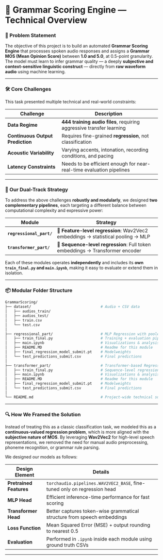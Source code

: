 # 🎯 Grammar Scoring Engine — Technical Overview

### 🧩 Problem Statement

The objective of this project is to build an automated **Grammar Scoring Engine** that processes spoken audio responses and assigns a **Grammar MOS (Mean Opinion Score)** between **1.0 and 5.0**, at 0.5-point granularity. The model must learn to infer grammar quality — a deeply **subjective and context-sensitive linguistic construct** — directly from **raw waveform audio** using machine learning.

---

### 🛠️ Core Challenges

This task presented multiple technical and real-world constraints:

| Challenge                        | Description                                                                 |
|----------------------------------|-----------------------------------------------------------------------------|
| **Data Regime**                  | **444 training audio files**, requiring aggressive transfer learning   |
| **Continuous Output Prediction** | Requires fine-grained **regression**, not classification                   |
| **Acoustic Variability**         | Varying accents, intonation, recording conditions, and pacing              |
| **Latency Constraints**          | Needs to be efficient enough for near-real-time evaluation pipelines       |

---

### 🚧 Our Dual-Track Strategy

To address the above challenges **robustly and modularly**, we designed **two complementary pipelines**, each targeting a different balance between computational complexity and expressive power:

| Module                | Strategy                                                                 |
|-----------------------|--------------------------------------------------------------------------|
| **`regressional_part/`** | 🧠 **Feature-level regression**: Wav2Vec2 embeddings → statistical pooling → MLP |
| **`transformer_part/`**  | 🔬 **Sequence-level regression**: Full token embeddings → Transformer encoder  |

Each of these modules operates **independently** and includes its **own `train_final.py` and `main.ipynb`**, making it easy to evaluate or extend them in isolation.

---

### 📦 Modular Folder Structure

```bash
GrammarScoring/
├── dataset/                                # Audio + CSV data
│   ├── audios_train/
│   ├── audios_test/
│   ├── train.csv
│   └── test.csv
│
├── regressional_part/                      # MLP Regression with pooled Wav2Vec2 features
│   ├── train_final.py                      # Training + evaluation pipeline
│   ├── main.ipynb                          # Visualizations & analysis
│   ├── README.MD                           # Readme for this module
│   ├── final_regression_model_submit.pt    # Modelweights
│   └── test_predictions_submit.csv         # Final predictions
│
├── transformer_part/                       # Transformer-based Regression
│   ├── train_final.py                      # Sequence-level regression pipeline
│   ├── main.ipynb                          # Visualizations & analysis
│   ├── README.MD                           # Readme for this module
│   ├── final_regression_model_submit.pt    # Modelweights
│   └── test_predictions_submit.csv         # Final predictions
│
└── README.md                               # Project-wide technical summary
```

---

### 🔍 How We Framed the Solution

Instead of treating this as a classic classification task, we modeled this as a **continuous-valued regression problem**, which is more aligned with the **subjective nature of MOS**. By leveraging **Wav2Vec2** for high-level speech representations, we removed the need for manual audio preprocessing, phoneme recognition, or grammar rule parsing.

We designed our models as follows:

| Design Element        | Details                                                                 |
|-----------------------|-------------------------------------------------------------------------|
| **Pretrained Features** | `torchaudio.pipelines.WAV2VEC2_BASE`, fine-tuned only on regression head |
| **MLP Head**            | Efficient inference-time performance for fast scoring                  |
| **Transformer Head**    | Better captures token-wise grammatical structure from speech embeddings |
| **Loss Function**       | Mean Squared Error (MSE) + output rounding to nearest 0.5              |
| **Evaluation**          | Performed in `.ipynb` inside each module using ground truth CSVs       |

---
